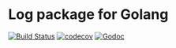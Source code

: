 # Log package for Golang
[![Build Status](https://gitlab.com/Northern.tech/Mender/log/badges/master/pipeline.svg)](https://gitlab.com/Northern.tech/Mender/log/pipelines)
[![codecov](https://codecov.io/gh/mendersoftware/log/branch/master/graph/badge.svg)](https://codecov.io/gh/mendersoftware/log)
[![Godoc](http://img.shields.io/badge/godoc-reference-blue.svg?style=flat)](https://godoc.org/github.com/mendersoftware/log)
